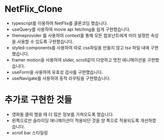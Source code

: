 # NetFlix_Clone
- typescript를 이용하여 NetFlix를 클론코딩 했습니다.
- useQuery를 사용하여 movie api fetching을 쉽게 구현했습니다.
- themeprovider 를 사용하여 context를 통해 모든 컴포넌트에게 미리 설정한 속성을 사용할 수 있도록 구현했습니다.
- styled-components를 사용하여 따로 css파일을 만들지 않고 tsx 파일 내에 구현했습니다.
- framer motion을 사용하여 slider, scroll같이 다양하고 멋진 애니메이션을 구현했습니다.
- useForm을 사용하여 유효성 검사를 구현했습니다.
- useNavigate를 사용하여 동적 라우팅을 구현했습니다.

# 추가로 구현한 것들 
- 영화들 클릭 했을 때 더 많은 정보를 가져오도록 했습니다. 
- 왼쪽으로만 슬라이딩 애니메이션이 적용되던 것을 양 쪽으로 적용되도록 개선하였습니다.
- scroll bar 스타일링 
